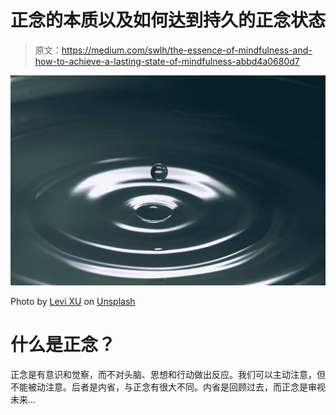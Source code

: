 # 正念的本质以及如何达到持久的正念状态

> 原文：<https://medium.com/swlh/the-essence-of-mindfulness-and-how-to-achieve-a-lasting-state-of-mindfulness-abbd4a0680d7>

![](img/63485be0ca67781d61771b5cbd7d1fe9.png)

Photo by [Levi XU](https://unsplash.com/@xusanfeng?utm_source=unsplash&utm_medium=referral&utm_content=creditCopyText) on [Unsplash](https://unsplash.com/search/photos/mindfulness?utm_source=unsplash&utm_medium=referral&utm_content=creditCopyText)

# 什么是正念？

正念是有意识和觉察，而不对头脑、思想和行动做出反应。我们可以主动注意，但不能被动注意。后者是内省，与正念有很大不同。内省是回顾过去，而正念是审视未来…